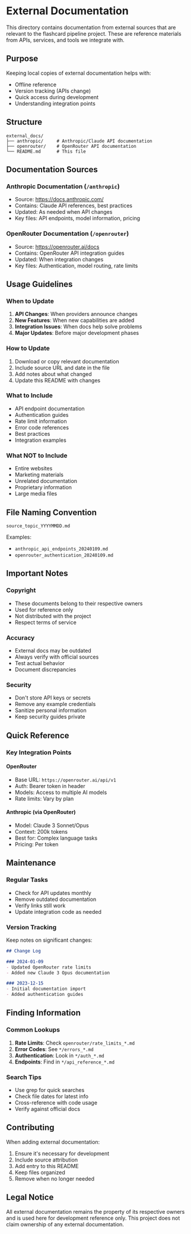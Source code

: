 # External Documentation

This directory contains documentation from external sources that are relevant to the flashcard pipeline project. These are reference materials from APIs, services, and tools we integrate with.

## Purpose

Keeping local copies of external documentation helps with:
- Offline reference
- Version tracking (APIs change)
- Quick access during development
- Understanding integration points

## Structure

```
external_docs/
├── anthropic/     # Anthropic/Claude API documentation
├── openrouter/    # OpenRouter API documentation
└── README.md      # This file
```

## Documentation Sources

### Anthropic Documentation (`/anthropic`)
- Source: https://docs.anthropic.com/
- Contains: Claude API references, best practices
- Updated: As needed when API changes
- Key files: API endpoints, model information, pricing

### OpenRouter Documentation (`/openrouter`)
- Source: https://openrouter.ai/docs
- Contains: OpenRouter API integration guides
- Updated: When integration changes
- Key files: Authentication, model routing, rate limits

## Usage Guidelines

### When to Update
1. **API Changes**: When providers announce changes
2. **New Features**: When new capabilities are added
3. **Integration Issues**: When docs help solve problems
4. **Major Updates**: Before major development phases

### How to Update
1. Download or copy relevant documentation
2. Include source URL and date in the file
3. Add notes about what changed
4. Update this README with changes

### What to Include
- API endpoint documentation
- Authentication guides
- Rate limit information
- Error code references
- Best practices
- Integration examples

### What NOT to Include
- Entire websites
- Marketing materials
- Unrelated documentation
- Proprietary information
- Large media files

## File Naming Convention

```
source_topic_YYYYMMDD.md
```

Examples:
- `anthropic_api_endpoints_20240109.md`
- `openrouter_authentication_20240109.md`

## Important Notes

### Copyright
- These documents belong to their respective owners
- Used for reference only
- Not distributed with the project
- Respect terms of service

### Accuracy
- External docs may be outdated
- Always verify with official sources
- Test actual behavior
- Document discrepancies

### Security
- Don't store API keys or secrets
- Remove any example credentials
- Sanitize personal information
- Keep security guides private

## Quick Reference

### Key Integration Points

#### OpenRouter
- Base URL: `https://openrouter.ai/api/v1`
- Auth: Bearer token in header
- Models: Access to multiple AI models
- Rate limits: Vary by plan

#### Anthropic (via OpenRouter)
- Model: Claude 3 Sonnet/Opus
- Context: 200k tokens
- Best for: Complex language tasks
- Pricing: Per token

## Maintenance

### Regular Tasks
- Check for API updates monthly
- Remove outdated documentation
- Verify links still work
- Update integration code as needed

### Version Tracking
Keep notes on significant changes:
```markdown
## Change Log

### 2024-01-09
- Updated OpenRouter rate limits
- Added new Claude 3 Opus documentation

### 2023-12-15
- Initial documentation import
- Added authentication guides
```

## Finding Information

### Common Lookups
1. **Rate Limits**: Check `openrouter/rate_limits_*.md`
2. **Error Codes**: See `*/errors_*.md`
3. **Authentication**: Look in `*/auth_*.md`
4. **Endpoints**: Find in `*/api_reference_*.md`

### Search Tips
- Use grep for quick searches
- Check file dates for latest info
- Cross-reference with code usage
- Verify against official docs

## Contributing

When adding external documentation:
1. Ensure it's necessary for development
2. Include source attribution
3. Add entry to this README
4. Keep files organized
5. Remove when no longer needed

## Legal Notice

All external documentation remains the property of its respective owners and is used here for development reference only. This project does not claim ownership of any external documentation.